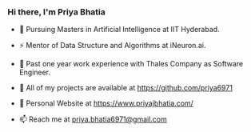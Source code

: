 ### Hi there, I'm Priya Bhatia

<!--
**priya6971/priya6971** is a ✨ _special_ ✨ repository because its `README.md` (this file) appears on your GitHub profile.
-->

- 🔭 Pursuing Masters in Artificial Intelligence at IIT Hyderabad.

- ⚡ Mentor of Data Structure and Algorithms at iNeuron.ai.

- 👯 Past one year work experience with Thales Company as Software Engineer.

- 💬 All of my projects are available at https://github.com/priya6971

- 🎯 Personal Website at https://www.priyajbhatia.com/

- 📫 Reach me at priya.bhatia6971@gmail.com

